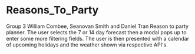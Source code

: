 # Reasons_To_Party
Group 3 William Combee, Seanovan Smith and Daniel Tran Reason to party planner. The user selects the 7 or 14 day forecast then a modal pops up to enter some more filtering fields. The user is then presented with a calendar of upcoming holidays and the weather shown via respective API's. 
